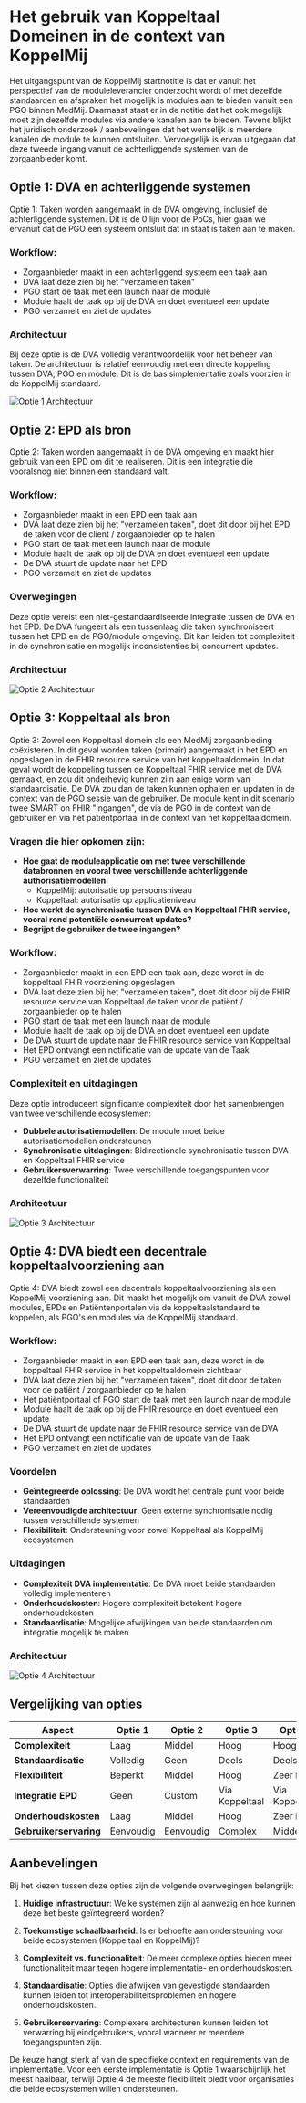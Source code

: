 # Het gebruik van Koppeltaal Domeinen in de context van KoppelMij

Het uitgangspunt van de KoppelMij startnotitie is dat er vanuit het perspectief van de moduleleverancier onderzocht wordt of met dezelfde standaarden en afspraken het mogelijk is modules aan te bieden vanuit een PGO binnen MedMij. Daarnaast staat er in de notitie dat het ook mogelijk moet zijn dezelfde modules via andere kanalen aan te bieden. Tevens blijkt het juridisch onderzoek / aanbevelingen dat het wenselijk is meerdere kanalen de module te kunnen ontsluiten. Vervoegelijk is ervan uitgegaan dat deze tweede ingang vanuit de achterliggende systemen van de zorgaanbieder komt.

## Optie 1: DVA en achterliggende systemen

Optie 1: Taken worden aangemaakt in de DVA omgeving, inclusief de achterliggende systemen. Dit is de 0 lijn voor de PoCs, hier gaan we ervanuit dat de PGO een systeem ontsluit dat in staat is taken aan te maken.

### Workflow:
- Zorgaanbieder maakt in een achterliggend systeem een taak aan
- DVA laat deze zien bij het "verzamelen taken"
- PGO start de taak met een launch naar de module
- Module haalt de taak op bij de DVA en doet eventueel een update
- PGO verzamelt en ziet de updates

### Architectuur
Bij deze optie is de DVA volledig verantwoordelijk voor het beheer van taken. De architectuur is relatief eenvoudig met een directe koppeling tussen DVA, PGO en module. Dit is de basisimplementatie zoals voorzien in de KoppelMij standaard.

![Optie 1 Architectuur](../images/koppeltaal/optie1.png)

## Optie 2: EPD als bron

Optie 2: Taken worden aangemaakt in de DVA omgeving en maakt hier gebruik van een EPD om dit te realiseren. Dit is een integratie die vooralsnog niet binnen een standaard valt.

### Workflow:
- Zorgaanbieder maakt in een EPD een taak aan
- DVA laat deze zien bij het "verzamelen taken", doet dit door bij het EPD de taken voor de client / zorgaanbieder op te halen
- PGO start de taak met een launch naar de module
- Module haalt de taak op bij de DVA en doet eventueel een update
- De DVA stuurt de update naar het EPD
- PGO verzamelt en ziet de updates

### Overwegingen
Deze optie vereist een niet-gestandaardiseerde integratie tussen de DVA en het EPD. De DVA fungeert als een tussenlaag die taken synchroniseert tussen het EPD en de PGO/module omgeving. Dit kan leiden tot complexiteit in de synchronisatie en mogelijk inconsistenties bij concurrent updates.

### Architectuur

![Optie 2 Architectuur](../images/koppeltaal/optie2.png)

## Optie 3: Koppeltaal als bron

Optie 3: Zowel een Koppeltaal domein als een MedMij zorgaanbieding coëxisteren. In dit geval worden taken (primair) aangemaakt in het EPD en opgeslagen in de FHIR resource service van het koppeltaaldomein. In dat geval wordt de koppeling tussen de Koppeltaal FHIR service met de DVA gemaakt, en zou dit onderhevig kunnen zijn aan enige vorm van standaardisatie. De DVA zou dan de taken kunnen ophalen en updaten in de context van de PGO sessie van de gebruiker. De module kent in dit scenario twee SMART on FHIR "ingangen", de via de PGO in de context van de gebruiker en via het patiëntportaal in de context van het koppeltaaldomein.

### Vragen die hier opkomen zijn:
- **Hoe gaat de moduleapplicatie om met twee verschillende databronnen en vooral twee verschillende achterliggende authorisatiemodellen:**
  - KoppelMij: autorisatie op persoonsniveau
  - Koppeltaal: autorisatie op applicatieniveau
- **Hoe werkt de synchronisatie tussen DVA en Koppeltaal FHIR service, vooral rond potentiële concurrent updates?**
- **Begrijpt de gebruiker de twee ingangen?**

### Workflow:
- Zorgaanbieder maakt in een EPD een taak aan, deze wordt in de koppeltaal FHIR voorziening opgeslagen
- DVA laat deze zien bij het "verzamelen taken", doet dit door bij de FHIR resource service van Koppeltaal de taken voor de patiënt / zorgaanbieder op te halen
- PGO start de taak met een launch naar de module
- Module haalt de taak op bij de DVA en doet eventueel een update
- De DVA stuurt de update naar de FHIR resource service van Koppeltaal
- Het EPD ontvangt een notificatie van de update van de Taak
- PGO verzamelt en ziet de updates

### Complexiteit en uitdagingen
Deze optie introduceert significante complexiteit door het samenbrengen van twee verschillende ecosystemen:
- **Dubbele autorisatiemodellen**: De module moet beide autorisatiemodellen ondersteunen
- **Synchronisatie uitdagingen**: Bidirectionele synchronisatie tussen DVA en Koppeltaal FHIR service
- **Gebruikersverwarring**: Twee verschillende toegangspunten voor dezelfde functionaliteit

### Architectuur

![Optie 3 Architectuur](../images/koppeltaal/optie3.png)

## Optie 4: DVA biedt een decentrale koppeltaalvoorziening aan

Optie 4: DVA biedt zowel een decentrale koppeltaalvoorziening als een KoppelMij voorziening aan. Dit maakt het mogelijk om vanuit de DVA zowel modules, EPDs en Patiëntenportalen via de koppeltaalstandaard te koppelen, als PGO's en modules via de KoppelMij standaard.

### Workflow:
- Zorgaanbieder maakt in een EPD een taak aan, deze wordt in de koppeltaal FHIR service in het koppeltaaldomein zichtbaar
- DVA laat deze zien bij het "verzamelen taken", doet dit door de taken voor de patiënt / zorgaanbieder op te halen
- Het patiëntportaal of PGO start de taak met een launch naar de module
- Module haalt de taak op bij de FHIR resource en doet eventueel een update
- De DVA stuurt de update naar de FHIR resource service van de DVA
- Het EPD ontvangt een notificatie van de update van de Taak
- PGO verzamelt en ziet de updates

### Voordelen
- **Geïntegreerde oplossing**: De DVA wordt het centrale punt voor beide standaarden
- **Vereenvoudigde architectuur**: Geen externe synchronisatie nodig tussen verschillende systemen
- **Flexibiliteit**: Ondersteuning voor zowel Koppeltaal als KoppelMij ecosystemen

### Uitdagingen
- **Complexiteit DVA implementatie**: De DVA moet beide standaarden volledig implementeren
- **Onderhoudskosten**: Hogere complexiteit betekent hogere onderhoudskosten
- **Standaardisatie**: Mogelijke afwijkingen van beide standaarden om integratie mogelijk te maken

### Architectuur

![Optie 4 Architectuur](../images/koppeltaal/optie4.png)

## Vergelijking van opties

| Aspect | Optie 1 | Optie 2 | Optie 3 | Optie 4 |
|--------|---------|---------|---------|---------|
| **Complexiteit** | Laag | Middel | Hoog | Hoog |
| **Standaardisatie** | Volledig | Geen | Deels | Deels |
| **Flexibiliteit** | Beperkt | Middel | Hoog | Zeer hoog |
| **Integratie EPD** | Geen | Custom | Via Koppeltaal | Via Koppeltaal |
| **Onderhoudskosten** | Laag | Middel | Hoog | Zeer hoog |
| **Gebruikerservaring** | Eenvoudig | Eenvoudig | Complex | Middel |

## Aanbevelingen

Bij het kiezen tussen deze opties zijn de volgende overwegingen belangrijk:

1. **Huidige infrastructuur**: Welke systemen zijn al aanwezig en hoe kunnen deze het beste geïntegreerd worden?

2. **Toekomstige schaalbaarheid**: Is er behoefte aan ondersteuning voor beide ecosystemen (Koppeltaal en KoppelMij)?

3. **Complexiteit vs. functionaliteit**: De meer complexe opties bieden meer functionaliteit maar tegen hogere implementatie- en onderhoudskosten.

4. **Standaardisatie**: Opties die afwijken van gevestigde standaarden kunnen leiden tot interoperabiliteitsproblemen en hogere onderhoudskosten.

5. **Gebruikerservaring**: Complexere architecturen kunnen leiden tot verwarring bij eindgebruikers, vooral wanneer er meerdere toegangspunten zijn.

De keuze hangt sterk af van de specifieke context en requirements van de implementatie. Voor een eerste implementatie is Optie 1 waarschijnlijk het meest haalbaar, terwijl Optie 4 de meeste flexibiliteit biedt voor organisaties die beide ecosystemen willen ondersteunen.
